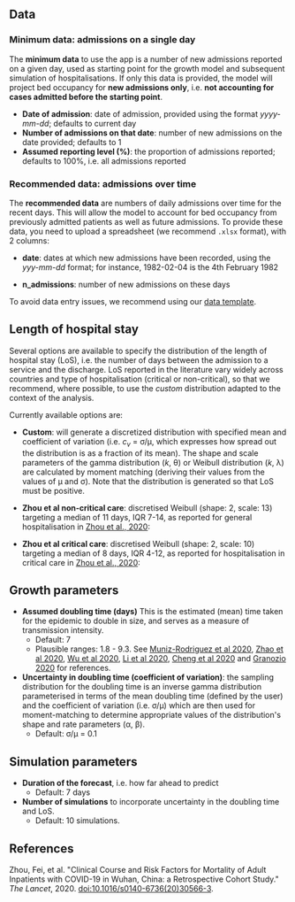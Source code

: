 
## Data

### Minimum data: admissions on a single day

The **minimum data** to use the app is a number of new admissions reported on a
given day, used as starting point for the growth model and subsequent simulation
of hospitalisations. If only this data is provided, the model will project bed
occupancy for **new admissions only**, i.e. **not accounting for cases admitted
before the starting point**.

* **Date of admission**: date of admission, provided using the format
  *yyyy-mm-dd*; defaults to current day
* **Number of admissions on that date**: number of new admissions on the date
  provided; defaults to 1
* **Assumed reporting level (%)**: the proportion of admissions reported;
  defaults to 100%, i.e. all admissions reported

 
### Recommended data: admissions over time

The **recommended data** are numbers of daily admissions over time for the
recent days. This will allow the model to account for bed occupancy from
previously admitted patients as well as future admissions. To provide these
data, you need to upload a spreadsheet (we recommend `.xlsx` format), with 2
columns:

* **date**: dates at which new admissions have been recorded, using the
  *yyy-mm-dd* format; for instance, 1982-02-04 is the 4th February 1982
  
* **n_admissions**: number of new admissions on these days

To avoid data entry issues, we recommend using our 
<a href="https://github.com/thibautjombart/covid19_bed_occupancy/blob/master/app/extra/data_model.xlsx?raw=true"> data template</a>.


 

## Length of hospital stay

Several options are available to specify the distribution of the length of
hospital stay (LoS), i.e. the number of days between the admission to a service
and the discharge. LoS reported in the literature vary widely across countries
and type of hospitalisation (critical or non-critical), so that we recommend,
where possible, to use the *custom* distribution adapted to the context of the
analysis.

Currently available options are:

* **Custom**: will generate a discretized distribution with specified mean and
  coefficient of variation (i.e. <i>c<sub>v</sub></i> = &sigma;/&mu;, which expresses how spread out the
  distribution is as a fraction of its mean). The shape and scale parameters of
  the gamma distribution (_k_,  &theta;) or Weibull distribution (_k_,  &lambda;) are calculated by moment matching (deriving their 
  values from the values of &mu; and &sigma;). Note that the distribution is generated so that LoS
  must be positive.

* **Zhou et al non-critical care**: discretised Weibull (shape: 2, scale: 13) targeting a median of 11
    days, IQR 7-14, as reported for general hospitalisation in <a
	href="https://www.thelancet.com/journals/lancet/article/PIIS0140-6736(20)30566-3/fulltext">Zhou
	et al., 2020</a>:


* **Zhou et al critical care**: discretised Weibull (shape: 2, scale: 10) targeting a median of 8
    days, IQR 4-12, as reported for hospitalisation in critical care in <a
	href="https://www.thelancet.com/journals/lancet/article/PIIS0140-6736(20)30566-3/fulltext">Zhou
	et al., 2020</a>:


  
## Growth parameters

* **Assumed doubling time (days)** This is the estimated (mean) time taken for the epidemic to double in size, and serves as a measure of transmission intensity.
    + Default: 7
    + Plausible ranges: 1.8 - 9.3. See [Muniz-Rodriguez et al 2020](https://www.medrxiv.org/content/10.1101/2020.02.05.20020750v4.full.pdf), [Zhao et al 2020](https://www.medrxiv.org/content/medrxiv/early/2020/02/29/2020.02.26.20028449.full.pdf), [Wu et al 2020](https://www.nature.com/articles/s41591-020-0822-7), [Li et al 2020](https://www.nejm.org/doi/full/10.1056/NEJMoa2001316), [Cheng et al 2020](https://link.springer.com/content/pdf/10.1007/s15010-020-01401-y.pdf) and [Granozio 2020](https://arxiv.org/ftp/arxiv/papers/2003/2003.08661.pdf) for references. 
* **Uncertainty in doubling time (coefficient of variation)**: the sampling
  distribution for the doubling time is an inverse gamma distribution
  parameterised in terms of the mean doubling time (defined by the user) and the
  coefficient of variation (i.e. &sigma;/&mu;) which are then used for moment-matching
  to determine appropriate values of the distribution's shape and rate parameters (&alpha;, &beta;).
    + Default: &sigma;/&mu; = 0.1



## Simulation parameters

* **Duration of the forecast**, i.e. how far ahead to predict
  - Default: 7 days
* **Number of simulations** to incorporate uncertainty in the doubling time and LoS.
  - Default: 10 simulations.




## References

Zhou, Fei, et al. "Clinical Course and Risk Factors for Mortality of Adult Inpatients with COVID-19 in Wuhan, China: a Retrospective Cohort Study." _The Lancet_, 2020. <a href="https://doi.org/10.1016/s0140-6736(20)30566-3">doi:10.1016/s0140-6736(20)30566-3</a>.


